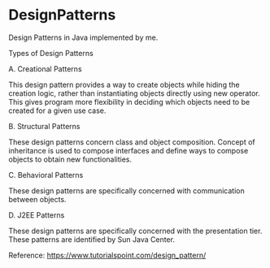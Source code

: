 # DesignPatterns
Design Patterns in Java implemented by me.

Types of Design Patterns

A. Creational Patterns

This design pattern provides a way to create objects while hiding the creation logic, rather than instantiating objects directly using new operator. This gives program more flexibility in deciding which objects need to be created for a given use case.



B. Structural Patterns

These design patterns concern class and object composition. Concept of inheritance is used to compose interfaces and define ways to compose objects to obtain new functionalities.



C. Behavioral Patterns

These design patterns are specifically concerned with communication between objects.



D. J2EE Patterns

These design patterns are specifically concerned with the presentation tier. These patterns are identified by Sun Java Center.


Reference: https://www.tutorialspoint.com/design_pattern/

